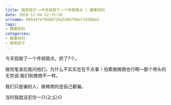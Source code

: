 ```yaml
---
title: 搞笑段子->今天捣毁了一个传销窝点 | 糗事百科
date: 2019-12-04 12:33:26
urlname: 095d47e7948b725e5d68798af14368a2
tags: 
- 糗事百科
categories:
- 糗事百科
- 搞笑段子
---
```

今天捣毁了一个传销窝点，抓了7个。

做完笔录后我问他们，为什么不实实在在干点事！怕累做微商也行啊～那个带头的无奈说:我们和微商不一样。

我们只是骗别人，做微商的连自己都骗。

当时我就没忍住～Ｏ(≧≦)Ｏ


